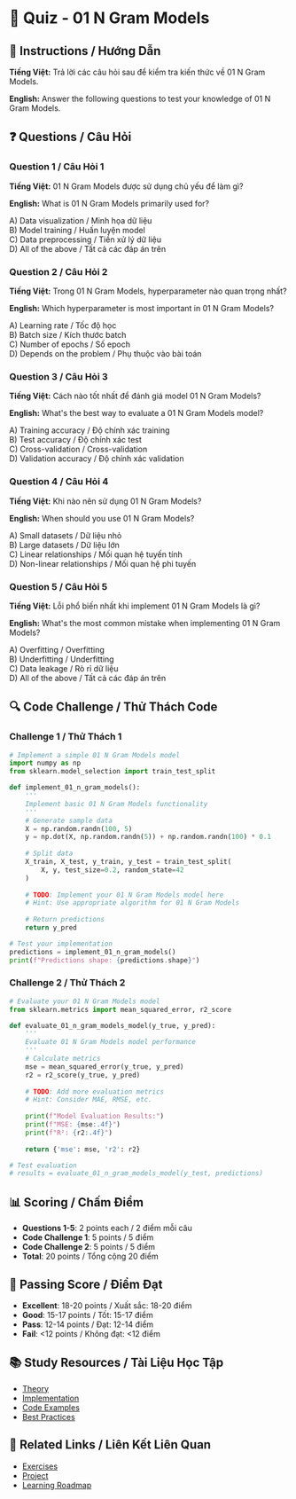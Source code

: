 # 🧠 Quiz - 01 N Gram Models

## 📝 Instructions / Hướng Dẫn

**Tiếng Việt:** Trả lời các câu hỏi sau để kiểm tra kiến thức về 01 N Gram Models.

**English:** Answer the following questions to test your knowledge of 01 N Gram Models.

## ❓ Questions / Câu Hỏi

### Question 1 / Câu Hỏi 1
**Tiếng Việt:** 01 N Gram Models được sử dụng chủ yếu để làm gì?

**English:** What is 01 N Gram Models primarily used for?

A) Data visualization / Minh họa dữ liệu  
B) Model training / Huấn luyện model  
C) Data preprocessing / Tiền xử lý dữ liệu  
D) All of the above / Tất cả các đáp án trên

### Question 2 / Câu Hỏi 2
**Tiếng Việt:** Trong 01 N Gram Models, hyperparameter nào quan trọng nhất?

**English:** Which hyperparameter is most important in 01 N Gram Models?

A) Learning rate / Tốc độ học  
B) Batch size / Kích thước batch  
C) Number of epochs / Số epoch  
D) Depends on the problem / Phụ thuộc vào bài toán

### Question 3 / Câu Hỏi 3
**Tiếng Việt:** Cách nào tốt nhất để đánh giá model 01 N Gram Models?

**English:** What's the best way to evaluate a 01 N Gram Models model?

A) Training accuracy / Độ chính xác training  
B) Test accuracy / Độ chính xác test  
C) Cross-validation / Cross-validation  
D) Validation accuracy / Độ chính xác validation

### Question 4 / Câu Hỏi 4
**Tiếng Việt:** Khi nào nên sử dụng 01 N Gram Models?

**English:** When should you use 01 N Gram Models?

A) Small datasets / Dữ liệu nhỏ  
B) Large datasets / Dữ liệu lớn  
C) Linear relationships / Mối quan hệ tuyến tính  
D) Non-linear relationships / Mối quan hệ phi tuyến

### Question 5 / Câu Hỏi 5
**Tiếng Việt:** Lỗi phổ biến nhất khi implement 01 N Gram Models là gì?

**English:** What's the most common mistake when implementing 01 N Gram Models?

A) Overfitting / Overfitting  
B) Underfitting / Underfitting  
C) Data leakage / Rò rỉ dữ liệu  
D) All of the above / Tất cả các đáp án trên

## 🔍 Code Challenge / Thử Thách Code

### Challenge 1 / Thử Thách 1
```python
# Implement a simple 01 N Gram Models model
import numpy as np
from sklearn.model_selection import train_test_split

def implement_01_n_gram_models():
    '''
    Implement basic 01 N Gram Models functionality
    '''
    # Generate sample data
    X = np.random.randn(100, 5)
    y = np.dot(X, np.random.randn(5)) + np.random.randn(100) * 0.1
    
    # Split data
    X_train, X_test, y_train, y_test = train_test_split(
        X, y, test_size=0.2, random_state=42
    )
    
    # TODO: Implement your 01 N Gram Models model here
    # Hint: Use appropriate algorithm for 01 N Gram Models
    
    # Return predictions
    return y_pred

# Test your implementation
predictions = implement_01_n_gram_models()
print(f"Predictions shape: {predictions.shape}")
```

### Challenge 2 / Thử Thách 2
```python
# Evaluate your 01 N Gram Models model
from sklearn.metrics import mean_squared_error, r2_score

def evaluate_01_n_gram_models_model(y_true, y_pred):
    '''
    Evaluate 01 N Gram Models model performance
    '''
    # Calculate metrics
    mse = mean_squared_error(y_true, y_pred)
    r2 = r2_score(y_true, y_pred)
    
    # TODO: Add more evaluation metrics
    # Hint: Consider MAE, RMSE, etc.
    
    print(f"Model Evaluation Results:")
    print(f"MSE: {mse:.4f}")
    print(f"R²: {r2:.4f}")
    
    return {'mse': mse, 'r2': r2}

# Test evaluation
# results = evaluate_01_n_gram_models_model(y_test, predictions)
```

## 📊 Scoring / Chấm Điểm

- **Questions 1-5**: 2 points each / 2 điểm mỗi câu
- **Code Challenge 1**: 5 points / 5 điểm
- **Code Challenge 2**: 5 points / 5 điểm
- **Total**: 20 points / Tổng cộng 20 điểm

## 🎯 Passing Score / Điểm Đạt

- **Excellent**: 18-20 points / Xuất sắc: 18-20 điểm
- **Good**: 15-17 points / Tốt: 15-17 điểm  
- **Pass**: 12-14 points / Đạt: 12-14 điểm
- **Fail**: <12 points / Không đạt: <12 điểm

## 📚 Study Resources / Tài Liệu Học Tập

- [Theory](./THEORY_01_n_gram_models.md)
- [Implementation](./IMPLEMENTATION_01_n_gram_models.md)
- [Code Examples](./CODE_EXAMPLES_01_n_gram_models.md)
- [Best Practices](./BEST_PRACTICES_01_n_gram_models.md)

## 🔗 Related Links / Liên Kết Liên Quan

- [Exercises](./EXERCISES_01_n_gram_models.md)
- [Project](./PROJECT_01_n_gram_models.md)
- [Learning Roadmap](./LEARNING_ROADMAP_01_n_gram_models.md)
